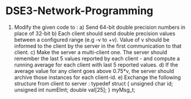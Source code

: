 # DSE3-Network-Programming
1. Modify the given code to :
a) Send 64-bit double precision numbers in place of 32-bit
b) Each client should send double precision values between a configured range (e.g -v to +v). 
Value of v should be informed to the client by the server in the first communication to
that client.
c) Make the server a multi-client one. The server should remember
the last 5 values reported by each client - and compute a running 
average for each client with last 5 reported values.
d) If the average value for any client goes above 0.75*v, the server should archive those
instances for each client-id.
e) Exchange the following structure from client to server :
    typedef struct {
        unsigned char id;
        unsigned int numElmt;
        double val[25];
    } myMsg_t;
